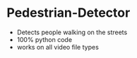 # Pedestrian-Detector
- Detects people walking on the streets
-  100% python code
-  works on all video file types
